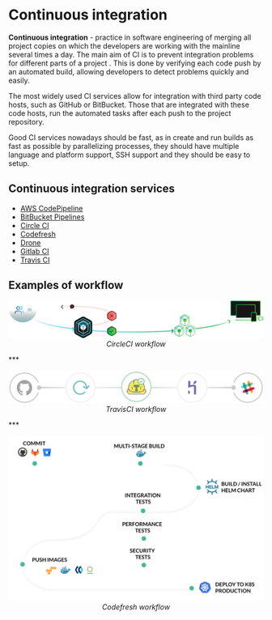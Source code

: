 # Continuous integration

**Continuous integration** - practice in software engineering of merging all project copies on which the developers are working with the mainline several times a day. The main aim of CI is to prevent integration problems for different parts of a project . This is done by verifying each code push by an automated build, allowing developers to detect problems quickly and easily.

The most widely used CI services allow for integration with third party code hosts, such as GitHub or BitBucket. Those that are integrated with these code hosts, run the automated tasks after each push to the project repository.

Good CI services nowadays should be fast, as in create and run builds as fast as possible by parallelizing processes, they should have multiple language and platform support, SSH support and they should be easy to setup.

## Continuous integration services
- [AWS CodePipeline](https://aws.amazon.com/codepipeline/)
- [BitBucket Pipelines](https://bitbucket.org/product/features/pipelines)
- [Circle CI](https://circleci.com/)
- [Codefresh](https://codefresh.io/)
- [Drone](https://drone.io/)
- [Gitlab CI](https://about.gitlab.com/features/gitlab-ci-cd/)
- [Travis CI](https://travis-ci.org/)


## Examples of workflow

<p align="center">
  <img src="./assets/circleci-workflow.png">
  <i>CircleCI workflow</i>
</p>
***
<p align="center">
  <img src="./assets/travisci-workflow.png">
  <i>TravisCI workflow</i>
</p>
***
<p align="center">
  <img src="./assets/codefresh-workflow.png">
  <i>Codefresh workflow</i>
</p>
